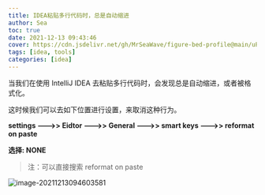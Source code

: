 ```yaml
---
title: IDEA粘贴多行代码时，总是自动缩进
author: Sea
toc: true
date: 2021-12-13 09:43:46
cover: https://cdn.jsdelivr.net/gh/MrSeaWave/figure-bed-profile@main/uPic/2021/X1m0VR_image-20211213095119532.png
tags: [idea, tools]
categories: [idea]
---
```


当我们在使用 IntelliJ IDEA 去粘贴多行代码时，会发现总是自动缩进，或者被格式化。

<!--more-->

这时候我们可以去如下位置进行设置，来取消这种行为。

**settings --->> Eidtor --->> General --->> smart keys --->> reformat on paste**

**选择: NONE**

> 注：可以直接搜索 reformat on paste

![image-20211213094603581](https://cdn.jsdelivr.net/gh/MrSeaWave/figure-bed-profile@main/uPic/2021/bMxORm_image-20211213094603581.png)
